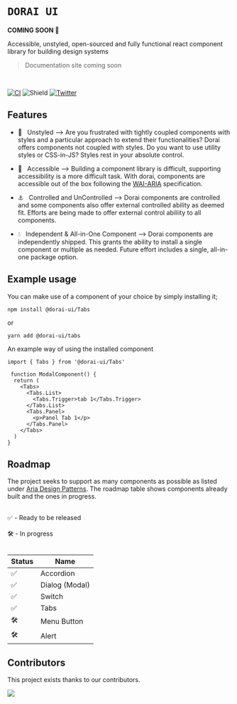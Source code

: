 # `DORAI UI`

**COMING SOON 🤩**

Accessible, unstyled, open-sourced and fully functional react component library for building design systems

> Documentation site coming soon

<br />

[![CI](https://github.com/watife/dorai-ui/actions/workflows/quality.yml/badge.svg)](https://github.com/watife/dorai-ui/actions/workflows/quality.yml) ![Shield](https://img.shields.io/badge/contributions-welcome-brightgreen) [![Twitter](https://img.shields.io/twitter/follow/:wati_fe.svg?style=social&label=@wati_fe)](https://twitter.com/wati_fe)

## Features

- 🎨 &nbsp; Unstyled --> Are you frustrated with tightly coupled components with styles and a particular approach to extend their functionalities? Dorai offers components not coupled with styles. Do you want to use utility styles or CSS-in-JS? Styles rest in your absolute control.

* 🚀 &nbsp; Accessible --> Building a component library is difficult, supporting accessibility is a more difficult task. With dorai, components are accessible out of the box following the [WAI-ARIA](https://www.w3.org/TR/wai-aria-practices-1.2/#aria_ex) specification.

* ⚓️ &nbsp; Controlled and UnControlled --> Dorai components are controlled and some components also offer external controlled ability as deemed fit. Efforts are being made to offer external control abiliity to all components.

* 💧 &nbsp; Independent & All-in-One Component --> Dorai components are independently shipped. This grants the ability to install a single component or multiple as needed. Future effort includes a single, all-in-one package option.

## Example usage

You can make use of a component of your choice by simply installing it;

```
npm install @dorai-ui/Tabs

```

or

```
yarn add @dorai-ui/tabs

```

An example way of using the installed component

```
import { Tabs } from '@dorai-ui/Tabs'

 function ModalComponent() {
  return (
    <Tabs>
      <Tabs.List>
        <Tabs.Trigger>tab 1</Tabs.Trigger>
      </Tabs.List>
      <Tabs.Panel>
        <p>Panel Tab 1</p>
      </Tabs.Panel>
    </Tabs>
  )
}
```

## Roadmap

The project seeks to support as many components as possible as listed under [Aria Design Patterns](https://www.w3.org/TR/wai-aria-practices-1.2). The roadmap table shows components already built and the ones in progress.

<br />
✅ - Ready to be released<br/>
<br />
🛠 - In progress<br/>
<br />

| Status | Name           |
| ------ | -------------- |
| ✅     | Accordion      |
| ✅     | Dialog (Modal) |
| ✅     | Switch         |
| ✅     | Tabs           |
| 🛠      | Menu Button    |
| 🛠      | Alert          |

## Contributors

This project exists thanks to our contributors.

<a href="https://github.com/watife/dorai-ui/graphs/contributors">
  <img src="https://contrib.rocks/image?repo=watife/dorai-ui" />
</a>
